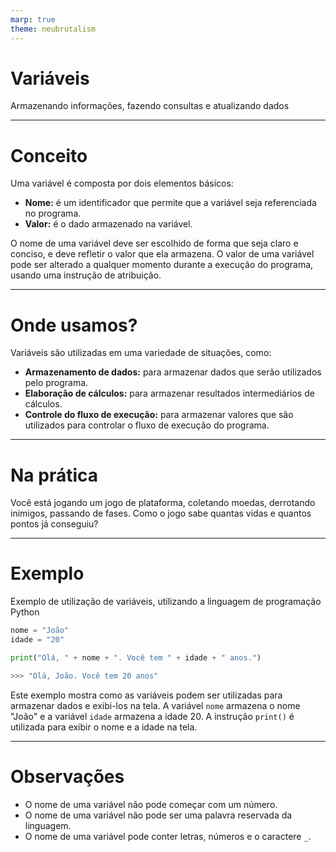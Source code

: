 ```yaml
---
marp: true
theme: neubrutalism
---
```


<!-- _class: dark cover --->

# Variáveis

Armazenando informações, fazendo consultas e atualizando dados

---

# Conceito

Uma variável é composta por dois elementos básicos:

- **Nome:** é um identificador que permite que a variável seja referenciada no programa.
- **Valor:** é o dado armazenado na variável.

O nome de uma variável deve ser escolhido de forma que seja claro e conciso, e deve refletir o valor que ela armazena. O valor de uma variável pode ser alterado a qualquer momento durante a execução do programa, usando uma instrução de atribuição.

---

# Onde usamos?

Variáveis são utilizadas em uma variedade de situações, como:

- **Armazenamento de dados:** para armazenar dados que serão utilizados pelo programa.
- **Elaboração de cálculos:** para armazenar resultados intermediários de cálculos.
- **Controle do fluxo de execução:** para armazenar valores que são utilizados para controlar o fluxo de execução do programa.

---

<!-- _class: dark center --->

# Na prática

Você está jogando um jogo de plataforma, coletando moedas, derrotando inimigos, passando de fases. Como o jogo sabe quantas vidas e quantos pontos já conseguiu?

---

# Exemplo

Exemplo de utilização de variáveis, utilizando a linguagem de programação Python

```python
nome = "João"
idade = "20"

print("Olá, " + nome + ". Você tem " + idade + " anos.")

>>> "Olá, João. Você tem 20 anos"
```

Este exemplo mostra como as variáveis podem ser utilizadas para armazenar dados e exibi-los na tela. A variável `nome` armazena o nome "João" e a variável `idade` armazena a idade 20. A instrução `print()` é utilizada para exibir o nome e a idade na tela.

---

<!-- _class: dark -->

# Observações

- O nome de uma variável não pode começar com um número.
- O nome de uma variável não pode ser uma palavra reservada da linguagem.
- O nome de uma variável pode conter letras, números e o caractere `_`.
